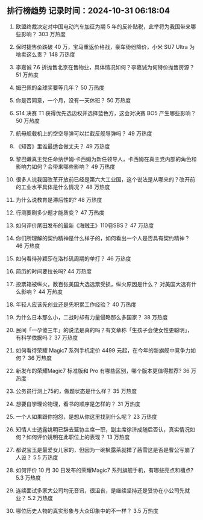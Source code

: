
## 排行榜趋势 记录时间：2024-10-31 06:18:04
  
  1. 欧盟终裁决定对中国电动汽车加征为期 5 年的反补贴税，此举将为我国带来哪些影响？ 303 万热度
    
  2. 保时捷售价跌破 40 万，宝马重返价格战，豪车纷纷降价，小米 SU7 Ultra 为啥卖这么贵？ 148 万热度
    
  3. 李嘉诚 7.6 折抛售北京在售物业，具体情况如何？李嘉诚为何特价抛售房源？ 51 万热度
    
  4. 姆巴佩的金球奖要等几年？ 50 万热度
    
  5. 你是否同意，一个月，没有一天休班？ 50 万热度
    
  6. S14 决赛 T1 获得优先选边权并选择蓝色方，这会对决赛 BO5 产生哪些影响？ 50 万热度
    
  7. 航母舰载机上的空空导弹可以拦截反舰导弹吗？ 49 万热度
    
  8. 《知否》里谁最适合做丈夫？ 49 万热度
    
  9. 黎巴嫩真主党任命纳伊姆·卡西姆为新任领导人，卡西姆在真主党内部的角色和影响力如何？会带来哪些影响？ 49 万热度
    
  10. 很多人说我国改革开放前已经是第六大工业国，这个说法是从哪来的？改开前的工业水平具体是什么情况？ 48 万热度
    
  11. 为什么说教育是滞后性的? 48 万热度
    
  12. 行测要刷多少题才能质变？ 47 万热度
    
  13. 如何评价尾田发布的最新《海贼王》110卷SBS？ 47 万热度
    
  14. 你们所理解的契约精神是什么样子的，如何看出一个人是否具有契约精神？ 46 万热度
    
  15. 如何看待孙颖莎在洛杉矶周期的单打？ 46 万热度
    
  16. 简历的时间要拉长吗? 44 万热度
    
  17. 投票箱被纵火，数百张美国大选选票受损，纵火原因是什么？ 对美国大选有什么影响？ 44 万热度
    
  18. 年轻人应该先创业还是先积累工作经验？ 40 万热度
    
  19. 为什么日本那么小，二战时却有力量侵略那么多国家？ 38 万热度
    
  20. 民间「一孕傻三年」的说法是真的吗？有文章称「生孩子会使女性更聪明」，有科学依据吗？ 37 万热度
    
  21. 如何看待荣耀 Magic7 系列手机定价 4499 元起，在今年的新旗舰中竞争力如何？ 36 万热度
    
  22. 新发布的荣耀Magic7 标准版和 Pro 有哪些区别，哪个版本更值得推荐? 36 万热度
    
  23. 公务员行测上75的，做题状态是什么样？ 35 万热度
    
  24. 想要自学理论物理，看书的顺序是怎样的？ 31 万热度
    
  25. 一个人如果跟你抱怨，是想从你这里找到什么呢？ 23 万热度
    
  26. 知情人士透露姚明已辞去篮协主席一职，副主席徐济成随后否认，真实情况如何？如何评价姚明在此职位上的表现？ 13 万热度
    
  27. 都说宝玉是最爱女儿家的，但因为一碗枫露茶就撵了茜雪这是否是曹公写崩了人设？ 5.5 万热度
    
  28. 如何评价 10 月 30 日发布的荣耀Magic7 系列旗舰手机，有哪些亮点和槽点? 5.3 万热度
    
  29. 连续面试多家大公司均无音讯，很沮丧，是继续坚持还是妥协在小公司先就业？ 5.2 万热度
    
  30. 哪位历史人物的真实形象与大众印象中的不一样？ 3.5 万热度
    